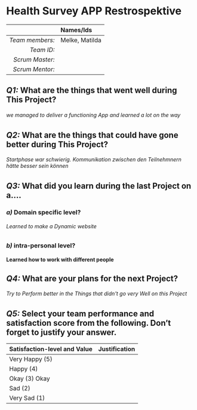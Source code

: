 # Health Survey APP Restrospektive

|                 | **Names/Ids**  |
| --------------: | :------------- |
| _Team members:_ | Melke, Matilda |
|      _Team ID:_ |                |
| _Scrum Master:_ |                |
| _Scrum Mentor:_ |                |

## _Q1:_ What are the things that went well during This Project?

###### we managed to deliver a functioning App and learned a lot on the way

## _Q2:_ What are the things that could have gone better during This Project?

###### Startphase war schwierig. Kommunikation zwischen den Teilnehmnern hätte besser sein können

## _Q3:_ What did you learn during the last Project on a….

### _a)_ Domain specific level?

###### Learned to make a Dynamic website

### _b)_ intra-personal level?

#### Learned how to work with different people

## _Q4:_ What are your plans for the next Project?

###### Try to Perform better in the Things that didn't go very Well on this Project

## _Q5:_ Select your team performance and satisfaction score from the following. Don’t forget to justify your answer.

| **Satisfaction-level and Value** | **Justification** |
| -------------------------------- | ----------------- |
| Very Happy (5)                   |                   |
| Happy (4)                        |                   |
| Okay (3) Okay                    |                   |
| Sad (2)                          |                   |
| Very Sad (1)                     |                   |
